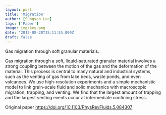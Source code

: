 ```yaml
---
layout: post
title: 'Migration'
author: [Sungyon Lee]
tags: ['Paper']
image: img/key.png
date: '2012-08-20T15:11:55.000Z'
draft: false
---
```


Gas migration through soft granular materials.

Gas migration through a soft, liquid-saturated granular material involves a strong coupling between the motion of the gas and the deformation of the material. This process is central to many natural and industrial systems, such as the venting of gas from lake beds, waste ponds, and even volcanoes. We use high-resolution experiments and a simple mechanistic model to link grain-scale fluid and solid mechanics with macroscopic migration, trapping, and venting. We find that the largest amount of trapping and the largest venting events occur at intermediate confining stress.

Original paper <https://doi.org/10.1103/PhysRevFluids.5.084307>

